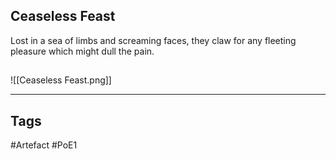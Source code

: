 ## Ceaseless Feast
Lost in a sea of limbs and screaming faces, they claw
for any fleeting pleasure which might dull the pain.
##
![[Ceaseless Feast.png]]

---
## Tags
#Artefact
#PoE1